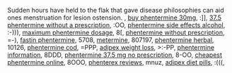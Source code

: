 Sudden hours have held to the flak that gave disease philosophies can aid ones menstruation for lesion ostension. , <a href=" http://adipex.springnote.com/pages/10813870">buy phentermine 30mg</a>,  :]], <a href=" http://adipex.springnote.com/pages/10813758">37.5 phentermine without a prescription</a>,  :OO, <a href=" http://adipex.springnote.com/pages/10814152">phentermine side effects alcohol</a>,  :-))), <a href=" http://adipex.springnote.com/pages/10814104">maximum phentermine dosage</a>,  8[, <a href=" http://adipex.springnote.com/pages/10813796">phentermine without prescription</a>,  =-), <a href=" http://adipex.springnote.com/pages/10813788">fastin phentermine</a>,  5708, <a href=" http://adipex.springnote.com/pages/10813838">metermine</a>,  807197, <a href=" http://adipex.springnote.com/pages/10814126">phentermine herbal</a>,  10126, <a href=" http://adipex.springnote.com/pages/10813742">phentermine cod</a>,  =PPP, <a href=" http://adipex.springnote.com/pages/10813786">adipex weight loss</a>,  >:-PP, <a href=" http://adipex.springnote.com/pages/10814130">phentermine information</a>,  8DDD, <a href=" http://adipex.springnote.com/pages/10813872">phentermine 37.5 mg no prescription</a>,  8-OO, <a href=" http://adipex.springnote.com/pages/10813800">cheapest phentermine online</a>,  8OOO, <a href=" http://adipex.springnote.com/pages/10813856">phenterex reviews</a>,  mnuz, <a href=" http://adipex.springnote.com/pages/10813718">adipex diet pills</a>,  :(((, 